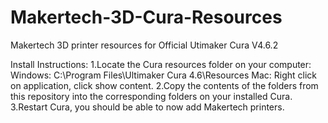 # Makertech-3D-Cura-Resources
 Makertech 3D printer resources for Official Utimaker Cura V4.6.2

Install Instructions:
1.Locate the Cura resources folder on your computer: 
  Windows: C:\Program Files\Ultimaker Cura 4.6\Resources
  Mac:     Right click on application, click show content.
2.Copy the contents of the folders from this repository into the corresponding folders on your installed Cura.
3.Restart Cura, you should be able to now add Makertech printers.
